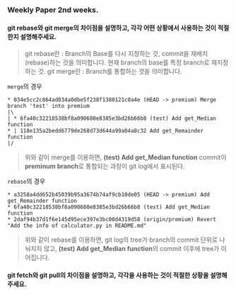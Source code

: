 ### Weekly Paper 2nd weeks.

#### git rebase와 git merge의 차이점을 설명하고, 각각 어떤 상황에서 사용하는 것이 적절한지 설명해주세요.

> git rebase란 : Branch의 Base를 다시 지정하는 것, commit을 재배치(rebase)하는 것을 의미합니다. 현재 branch의 base를 특정 branch로 재지정하는 것.
> git merge란 : Branch를 통합하는 것을 의미합니다.

`merge`의 경우
```
* 034e5cc2c864ad034a0dbe5f238f1380121c0a4e (HEAD -> premium) Merge branch 'test' into premium
|\  
| * 6fa40c32218538bf8a090680e8385e3bd26b66b8 (test) Add get_Median function
* | 118e135a2bedd6779de268d73d644a99a04a8c32 Add get_Remainder function
|/  
```
> 위와 같이 merge를 이용하면, **(test) Add get_Median function** commit이  **preminum branch**로 통합되는 과정이 git log에서 표시된다.

`rebase`의 경우
```
* a3258a4dd652b45039b95a3674b74af9cb10de05 (HEAD -> premium) Add get_Remainder function
* 6fa40c32218538bf8a090680e8385e3bd26b66b8 (test) Add get_Median function
* 2daf94b37d1f6e145d95ece397e3bc00d4319d58 (origin/premium) Revert "Add the info of calculator.py in README.md"
```
> 위와 같이 rebase를 이용하면, git log의 tree가 branch의 commit 단위로 나눠지지 않고, **(test) Add get_Median function**의 commit 이후에 tree가 이어집니다.


#### git fetch와 git pull의 차이점을 설명하고, 각각을 사용하는 것이 적절한 상황을 설명해주세요.

